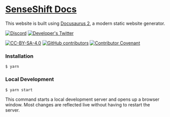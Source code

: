 # [SenseShift Docs](https://senseshift.github.io/)

This website is built using [Docusaurus 2](https://docusaurus.io/), a modern static website generator.

[![Discord](https://img.shields.io/discord/966090258104062023?label=Discord&logo=discord)](https://discord.gg/YUtRKAqty2)
[![Developer's Twitter](https://img.shields.io/twitter/follow/leon0399?color=%231DA1F2&label=Developer%27s%20Twitter&logo=twitter)](https://twitter.com/leon0399)

[![CC-BY-SA-4.0](https://img.shields.io/github/license/senseshift/senseshift.github.io)](/LICENSE)
[![GitHub contributors](https://img.shields.io/github/contributors/senseshift/senseshift.github.io)](https://github.com/senseshift/senseshift.github.io/graphs/contributors)
[![Contributor Covenant](https://img.shields.io/badge/code_of_conduct-contributor_covenant_v2.1-ff69b4)](/CODE_OF_CONDUCT.md)

### Installation

```
$ yarn
```

### Local Development

```
$ yarn start
```

This command starts a local development server and opens up a browser window. Most changes are reflected live without having to restart the server.
